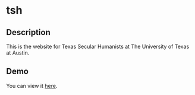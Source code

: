 tsh
==========

Description
-----------

This is the website for Texas Secular Humanists at The University of Texas at Austin.

Demo
-----------------

You can view it [here](http://yvescourtois.com/tsh/).